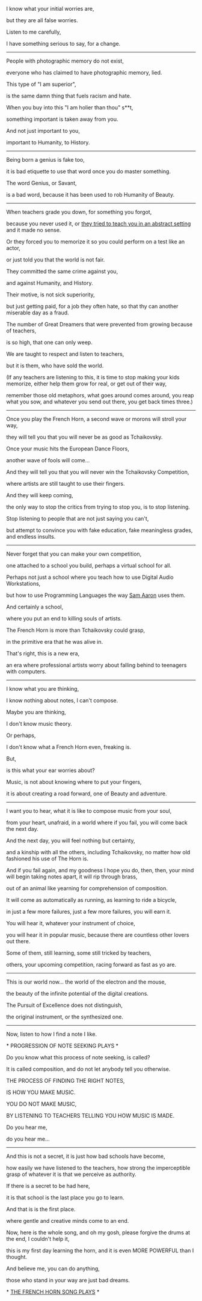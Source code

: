 I know what your initial worries are,

but they are all false worries.

Listen to me carefully,

I have something serious to say, for a change.

---

People with photographic memory do not exist,

everyone who has claimed to have photographic memory, lied.

This type of "I am superior",

is the same damn thing that fuels racism and hate.

When you buy into this "I am holier than thou" s\*\*t,

something important is taken away from you.

And not just important to you,

important to Humanity, to History.

---

Being born a genius is fake too,

it is bad etiquette to use that word once you do master something.

The word Genius, or Savant,

is a bad word, because it has been used to rob Humanity of Beauty.

---

When teachers grade you down, for something you forgot,

because you never used it, or [they tried to teach you in an abstract setting](https://www.youtube.com/watch?v=voytGLvtsy0) and it made no sense.

Or they forced you to memorize it so you could perform on a test like an actor,

or just told you that the world is not fair.

They committed the same crime against you,

and against Humanity, and History.

Their motive, is not sick superiority,

but just getting paid, for a job they often hate, so that thy can another miserable day as a fraud.

The number of Great Dreamers that were prevented from growing because of teachers,

is so high, that one can only weep.

We are taught to respect and listen to teachers,

but it is them, who have sold the world.

(If any teachers are listening to this, it is time to stop making your kids memorize, either help them grow for real, or get out of their way,

remember those old metaphors, what goes around comes around, you reap what you sow, and whatever you send out there, you get back times three.)

---

Once you play the French Horn, a second wave or morons will stroll your way,

they will tell you that you will never be as good as Tchaikovsky.

Once your music hits the European Dance Floors,

another wave of fools will come...

And they will tell you that you will never win the Tchaikovsky Competition,

where artists are still taught to use their fingers.

And they will keep coming,

the only way to stop the critics from trying to stop you, is to stop listening.

Stop listening to people that are not just saying you can't,

but attempt to convince you with fake education, fake meaningless grades, and endless insults.

---

Never forget that you can make your own competition,

one attached to a school you build, perhaps a virtual school for all.

Perhaps not just a school where you teach how to use Digital Audio Workstations,

but how to use Programming Languages the way [Sam Aaron](https://www.youtube.com/watch?v=TK1mBqKvIyU) uses them.

And certainly a school,

where you put an end to killing souls of artists.

The French Horn is more than Tchaikovsky could grasp,

in the primitive era that he was alive in.

That's right, this is a new era,

an era where professional artists worry about falling behind to teenagers with computers.

---

I know what you are thinking,

I know nothing about notes, I can't compose.

Maybe you are thinking,

I don't know music theory.

Or perhaps,

I don't know what a French Horn even, freaking is.

But,

is this what your ear worries about?

Music, is not about knowing where to put your fingers,

it is about creating a road forward, one of Beauty and adventure.

---

I want you to hear, what it is like to compose music from your soul,

from your heart, unafraid, in a world where if you fail, you will come back the next day.

And the next day, you will feel nothing but certainty,

and a kinship with all the others, including Tchaikovsky, no matter how old fashioned his use of The Horn is.

And if you fail again, and my goodness I hope you do, then, then, your mind will begin taking notes apart, it will rip through brass,

out of an animal like yearning for comprehension of composition.

It will come as automatically as running, as learning to ride a bicycle,

in just a few more failures, just a few more failures, you will earn it.

You will hear it, whatever your instrument of choice,

you will hear it in popular music, because there are countless other lovers out there.

Some of them, still learning, some still tricked by teachers,

others, your upcoming competition, racing forward as fast as yo are.

---

This is our world now... the world of the electron and the mouse,

the beauty of the infinite potential of the digital creations.

The Pursuit of Excellence does not distinguish,

the original instrument, or the synthesized one.

---

Now, listen to how I find a note I like.

\* PROGRESSION OF NOTE SEEKING PLAYS \*

Do you know what this process of note seeking, is called?

It is called composition, and do not let anybody tell you otherwise.

THE PROCESS OF FINDING THE RIGHT NOTES,

IS HOW YOU MAKE MUSIC.

YOU DO NOT MAKE MUSIC,

BY LISTENING TO TEACHERS TELLING YOU HOW MUSIC IS MADE.

Do you hear me,

do you hear me...

---

And this is not a secret, it is just how bad schools have become,

how easily we have listened to the teachers, how strong the imperceptible grasp of whatever it is that we perceive as authority.

If there is a secret to be had here,

it is that school is the last place you go to learn.

And that is is the first place.

where gentle and creative minds come to an end.

Now, here is the whole song, and oh my gosh, please forgive the drums at the end, I couldn't help it,

this is my first day learning the horn, and it is even MORE POWERFUL than I thought.

And believe me, you can do anything,

those who stand in your way are just bad dreams.

\* [THE FRENCH HORN SONG PLAYS](files/the-french-horn-song.mp3 "The French Horn Song") \*
